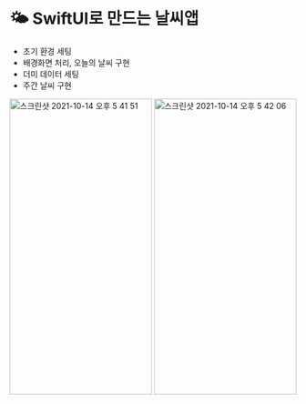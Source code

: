 # 🌤 SwiftUI로 만드는 날씨앱
- 초기 환경 세팅
- 배경화면 처리, 오늘의 날씨 구현
- 더미 데이터 세팅
- 주간 날씨 구현

<img width="250" height="520" alt="스크린샷 2021-10-14 오후 5 41 51" src="https://user-images.githubusercontent.com/90536403/137282971-3cf35c85-1e64-4df7-a655-f799493df267.png"> <img width="250" height="520" alt="스크린샷 2021-10-14 오후 5 42 06" src="https://user-images.githubusercontent.com/90536403/137282992-0fa8e87d-f992-48db-92d2-af561edd17f9.png">
